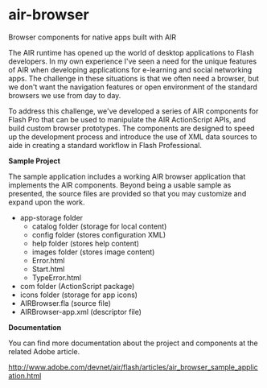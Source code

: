 # air-browser
Browser components for native apps built with AIR

The AIR runtime has opened up the world of desktop applications to Flash developers. In my own experience I've seen a need for the unique features of AIR when developing applications for e-learning and social networking apps. The challenge in these situations is that we often need a browser, but we don't want the navigation features or open environment of the standard browsers we use from day to day.

To address this challenge, we've developed a series of AIR components for Flash Pro that can be used to manipulate the AIR ActionScript APIs, and build custom browser prototypes. The components are designed to speed up the development process and introduce the use of XML data sources to aide in creating a standard workflow in Flash Professional.

**Sample Project**

The sample application includes a working AIR browser application that implements the AIR components. Beyond being a usable sample as presented, the source files are provided so that you may customize and expand upon the work.

- app-storage folder
  * catalog folder (storage for local content)
  * config folder (stores configuration XML)
  * help folder (stores help content)
  * images folder (stores image content)
  * Error.html
  * Start.html
  * TypeError.html
- com folder (ActionScript package)
- icons folder (storage for app icons)
- AIRBrowser.fla (source file)
- AIRBrowser-app.xml (descriptor file)

**Documentation**

You can find more documentation about the project and components at the related Adobe article.

http://www.adobe.com/devnet/air/flash/articles/air_browser_sample_application.html
